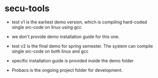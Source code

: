 # secu-tools

 - test v1 is the earliest demo version, which is compiling hard-coded single src-code on linux using gcc
 - we don't provide demo installation guide for this one.

 - test v2 is the final demo for spring semester. The system can compile single src-code on both linux and gcc
 - specific installation guide is provided inside the demo folder

 - Probacs is the ongoing project folder for development.